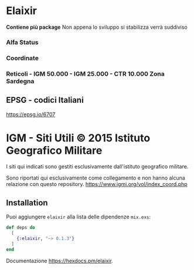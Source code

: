 # Elaixir

**Contiene più package** Non appena lo sviluppo si stabilizza verrà suddiviso

### Alfa Status

### Coordinate

### Reticoli - IGM 50.000 - IGM 25.000 - CTR 10.000 Zona Sardegna

## EPSG - codici Italiani
  <https://epsg.io/6707>

# IGM - Siti Utili © 2015 Istituto Geografico Militare
I siti qui indicati sono gestiti esclusivamente dall'istituto geografico militare.


Sono riportati qui esclusivamente come collegamento e non hanno alcuna relazione con questo
repository.
<https://www.igmi.org/vol/index_coord.php>


## Installation

Puoi aggiungere `elaixir`
alla lista delle dipendenze `mix.exs`:

```elixir
def deps do
  [
    {:elaixir, "~> 0.1.3"}
  ]
end
```

Documentazione <https://hexdocs.pm/elaixir>.
